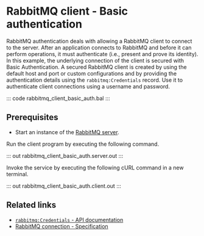 # RabbitMQ client - Basic authentication

RabbitMQ authentication deals with allowing a RabbitMQ client to connect to the server. After an application connects to RabbitMQ and before it can perform operations, it must authenticate (i.e., present and prove its identity). In this example, the underlying connection of the client is secured with Basic Authentication. A secured RabbitMQ client is created by using the default host and port or custom configurations and by providing the authentication details using the `rabbitmq:Credentials` record. Use it to authenticate client connections using a username and password.

::: code rabbitmq_client_basic_auth.bal :::

## Prerequisites
- Start an instance of the [RabbitMQ server](https://www.rabbitmq.com/download.html).

Run the client program by executing the following command.

::: out rabbitmq_client_basic_auth.server.out :::

Invoke the service by executing the following cURL command in a new terminal.

::: out rabbitmq_client_basic_auth.client.out :::

## Related links
- [`rabbitmq:Credentials` - API documentation](https://lib.ballerina.io/ballerinax/rabbitmq/latest/records/Credentials)
- [RabbitMQ connection - Specification](https://github.com/ballerina-platform/module-ballerinax-rabbitmq/blob/master/docs/spec/spec.md#2-connection)
